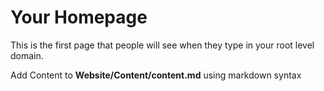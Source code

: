 # Your Homepage

This is the first page that people will see
when they type in your root level domain.

Add Content to **Website/Content/content.md** using markdown syntax

